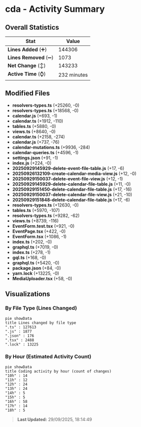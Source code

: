 # cda - Activity Summary 

## Overall Statistics

| Stat                   | Value                                                             |
| ---------------------- | ----------------------------------------------------------------- |
| **Lines Added** (➕)   | 144306                                          |
| **Lines Removed** (➖) | 1073                                        |
| **Net Change** (↕)    | 143233                |
| **Active Time** (⌚)   | 232 minutes |


## Modified Files
- **resolvers-types.ts** (+25260, -0)
- **resolvers-types.ts** (+18568, -0)
- **calendar.js** (+693, -1)
- **calendar.ts** (+1912, -110)
- **tables.ts** (+5880, -0)
- **views.ts** (+8640, -0)
- **calendar.ts** (+2158, -274)
- **calendar.js** (+737, -76)
- **calendar-mutations.ts** (+9936, -284)
- **calendar-queries.ts** (+4596, -1)
- **settings.json** (+91, -1)
- **index.js** (+224, -0)
- **20250929145929-delete-event-file-table.js** (+17, -6)
- **20250926132109-create-calendar-media-view.js** (+12, -0)
- **20250929150037-delete-event-file-view.js** (+12, -1)
- **20250929145929-delete-calendar-file-table.js** (+11, -0)
- **20250929151450-delete-calendar-file-table.js** (+17, -16)
- **20250929150037-delete-calendar-file-view.js** (+21, -10)
- **20250929151848-delete-calendar-file-table.js** (+17, -6)
- **resolvers-types.ts** (+12630, -0)
- **tables.ts** (+5970, -107)
- **resolvers-types.ts** (+9282, -62)
- **views.ts** (+8739, -116)
- **EventForm.test.tsx** (+921, -0)
- **EventPage.tsx** (+422, -0)
- **EventForm.tsx** (+1086, -1)
- **index.ts** (+202, -0)
- **graphql.ts** (+7019, -0)
- **index.ts** (+278, -1)
- **gql.ts** (+168, -0)
- **graphql.ts** (+5420, -0)
- **package.json** (+84, -0)
- **yarn.lock** (+13225, -0)
- **MediaUploader.tsx** (+58, -0)

## Visualizations

### By File Type (Lines Changed)

```mermaid
pie showData
title Lines changed by file type
".ts" : 127613
".js" : 1877
".json" : 176
".tsx" : 2488
".lock" : 13225
```

### By Hour (Estimated Activity Count)

```mermaid
pie showData
title Coding activity by hour (count of changes)
"10h" : 14
"11h" : 12
"12h" : 24
"13h" : 24
"14h" : 5
"15h" : 5
"16h" : 58
"17h" : 14
"18h" : 5
```


> **Last Updated:** 29/09/2025, 18:14:49